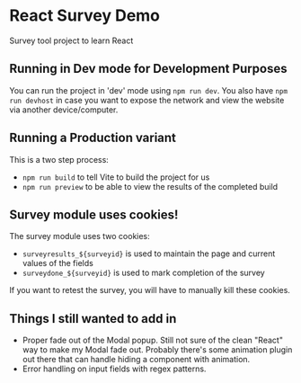 # React Survey Demo
Survey tool project to learn React

## Running in Dev mode for Development Purposes
You can run the project in 'dev' mode using `npm run dev`.
You also have `npm run devhost` in case you want to expose the network and view the website via another device/computer.

## Running a Production variant
This is a two step process:
- `npm run build` to tell Vite to build the project for us
- `npm run preview` to be able to view the results of the completed build

## Survey module uses cookies!
The survey module uses two cookies:
- `surveyresults_${surveyid}` is used to maintain the page and current values of the fields
- `surveydone_${surveyid}` is used to mark completion of the survey

If you want to retest the survey, you will have to manually kill these cookies.

## Things I still wanted to add in
- Proper fade out of the Modal popup. Still not sure of the clean "React" way to make my Modal fade out. Probably there's some animation plugin out there that can handle hiding a component with animation.
- Error handling on input fields with regex patterns.